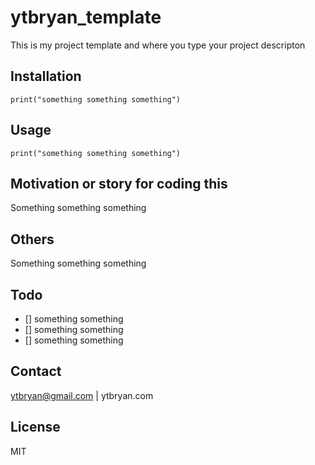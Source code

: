 # ytbryan_template
This is my project template and where you type your project descripton

## Installation
```
print("something something something")
```

## Usage

```
print("something something something")
```

## Motivation or story for coding this
Something something something

## Others
Something something something

## Todo
- [] something something
- [] something something
- [] something something


## Contact
ytbryan@gmail.com | ytbryan.com

## License 
MIT

